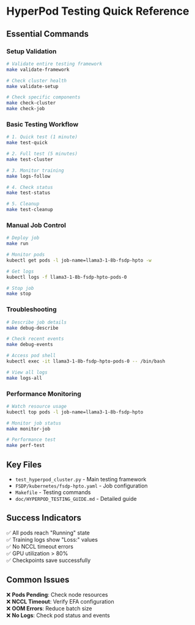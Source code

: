 # HyperPod Testing Quick Reference

## Essential Commands

### Setup Validation
```bash
# Validate entire testing framework
make validate-framework

# Check cluster health
make validate-setup

# Check specific components
make check-cluster
make check-job
```

### Basic Testing Workflow
```bash
# 1. Quick test (1 minute)
make test-quick

# 2. Full test (5 minutes)  
make test-cluster

# 3. Monitor training
make logs-follow

# 4. Check status
make test-status

# 5. Cleanup
make test-cleanup
```

### Manual Job Control
```bash
# Deploy job
make run

# Monitor pods
kubectl get pods -l job-name=llama3-1-8b-fsdp-hpto -w

# Get logs
kubectl logs -f llama3-1-8b-fsdp-hpto-pods-0

# Stop job
make stop
```

### Troubleshooting
```bash
# Describe job details
make debug-describe

# Check recent events
make debug-events

# Access pod shell
kubectl exec -it llama3-1-8b-fsdp-hpto-pods-0 -- /bin/bash

# View all logs
make logs-all
```

### Performance Monitoring
```bash
# Watch resource usage
kubectl top pods -l job-name=llama3-1-8b-fsdp-hpto

# Monitor job status
make monitor-job

# Performance test
make perf-test
```

## Key Files

- `test_hyperpod_cluster.py` - Main testing framework
- `FSDP/kubernetes/fsdp-hpto.yaml` - Job configuration
- `Makefile` - Testing commands
- `doc/HYPERPOD_TESTING_GUIDE.md` - Detailed guide

## Success Indicators

✅ All pods reach "Running" state  
✅ Training logs show "Loss:" values  
✅ No NCCL timeout errors  
✅ GPU utilization > 80%  
✅ Checkpoints save successfully  

## Common Issues

❌ **Pods Pending**: Check node resources  
❌ **NCCL Timeout**: Verify EFA configuration  
❌ **OOM Errors**: Reduce batch size  
❌ **No Logs**: Check pod status and events